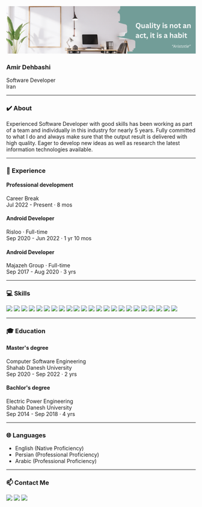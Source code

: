 <img src="Banner.png" width="fill">

### Amir Dehbashi
Software Developer <br/>
Iran

-----------------------------------------------------------------------------------------------------------------------------------------------------------------------------------

### ✔️ About

Experienced Software Developer with good skills has been working as part of a team and individually in this industry for nearly 5 years. Fully committed to what I do and always make sure that the output result is delivered with high quality. Eager to develop new ideas as well as research the latest information technologies available.

-----------------------------------------------------------------------------------------------------------------------------------------------------------------------------------

### 📌 Experience

#### Professional development <br/>
  Career Break <br/>
  Jul 2022 - Present · 8 mos
  
#### Android Developer <br/>
  Risloo · Full-time <br/>
  Sep 2020 - Jun 2022 · 1 yr 10 mos <br/>
  
#### Android Developer <br/>
  Majazeh Group · Full-time <br/>
  Sep 2017 - Aug 2020 · 3 yrs <br/>

-----------------------------------------------------------------------------------------------------------------------------------------------------------------------------------

### 💻 Skills

[![](https://img.shields.io/badge/Android-3DDC84?style=flat&logo=Android&logoColor=white)](https://developer.android.com/studio)
[![](https://img.shields.io/badge/Flutter-2cb7f6?style=flat&logo=Flutter&logoColor=white)](https://flutter.dev)
[![](https://img.shields.io/badge/Java-f0931c?style=flat&logo=Oracle&logoColor=white)](https://oracle.com/java)
[![](https://img.shields.io/badge/Dart-02589b?style=flat&logo=Dart&logoColor=white)](https://dart.dev)
[![](https://img.shields.io/badge/IntelliJ%20Idea-f62e5b?style=flat&logo=IntelliJ%20Idea&logoColor=white)](https://jetbrains.com/idea)
[![](https://img.shields.io/badge/Android%20Studio-3DDC84?style=flat&logo=Android%20Studio&logoColor=white)](https://developer.android.com/studio)
[![](https://img.shields.io/badge/Visual%20Studio%20Code-3ca5ea?style=flat&logo=Visual%20Studio%20Code&logoColor=white)](https://code.visualstudio.com/)
[![](https://img.shields.io/badge/Trello-0079BF?style=flat&logo=Trello&logoColor=white)](https://trello.com)
[![](https://img.shields.io/badge/ClickUp-7b68ee?style=flat&logo=ClickUp&logoColor=white)](https://clickup.com)
[![](https://img.shields.io/badge/Jira-2684ff?style=flat&logo=Jira&logoColor=white)](https://atlassian.com/software/jira)
[![](https://img.shields.io/badge/Word-2b579a?style=flat&logo=Microsoft%20Word&logoColor=white)](https://microsoft.com)
[![](https://img.shields.io/badge/Powerpoint-b7472a?style=flat&logo=Microsoft%20Powerpoint&logoColor=white)](https://microsoft.com)
[![](https://img.shields.io/badge/Excel-217346?style=flat&logo=Microsoft%20Excel&logoColor=white)](https://microsoft.com)
[![](https://img.shields.io/badge/Selenium-59b943?style=flat&logo=Selenium&logoColor=white)](https://selenium.dev)
[![](https://img.shields.io/badge/Appium-622e8b?style=flat&logo=Appium&logoColor=white)](https://appium.io)
[![](https://img.shields.io/badge/MySql-00758f?style=flat&logo=MySql&logoColor=white)](https://www.mysql.com)
[![](https://img.shields.io/badge/Sentry-622e8b?style=flat&logo=Sentry&logoColor=white)](https://sentry.io)
[![](https://img.shields.io/badge/Firebase-ed7e0b?style=flat&logo=Firebase&logoColor=white)](https://firebase.google.com)
[![](https://img.shields.io/badge/Apache%20Jmeter-d22128?style=flat&logo=Apache%20Jmeter&logoColor=white)](https://jmeter.apache.org)
[![](https://img.shields.io/badge/Postman-FF6C37?style=flat&logo=Postman&logoColor=white)](https://postman.com)
[![](https://img.shields.io/badge/Sonarqube-4c9bd6?style=flat&logo=Sonarqube&logoColor=white)](https://sonarqube.org)
[![](https://img.shields.io/badge/Git-f54d27?style=flat&logo=Git&logoColor=white)](https://git-scm.com)
[![](https://img.shields.io/badge/Jenkins-5a6268?style=flat&logo=Jenkins&logoColor=white)](https://jenkins.io)

-----------------------------------------------------------------------------------------------------------------------------------------------------------------------------------

### 🎓 Education

#### Master's degree <br/>
  Computer Software Engineering <br/>
  Shahab Danesh University <br/>
  Sep 2020 - Sep 2022 · 2 yrs <br/>
  
#### Bachlor's degree <br/>
  Electric Power Engineering <br/>
  Shahab Danesh University <br/>
  Sep 2014 - Sep 2018 · 4 yrs <br/>

-----------------------------------------------------------------------------------------------------------------------------------------------------------------------------------

### 🌐 Languages

* English (Native Proficiency) <br/>
* Persian (Professional Proficiency) <br/>
* Arabic (Professional Proficiency)

-----------------------------------------------------------------------------------------------------------------------------------------------------------------------------------

### 📫 Contact Me

[![](https://img.shields.io/badge/Telegram-2CA5E0?style=flat&logo=Telegram&logoColor=white)](https://telegram.me/a_dehbashi100)
[![](https://img.shields.io/badge/Instagram-E4405F?style=flat&logo=Instagram&logoColor=white)](https://instagram.com/a_dehbashi100)
[![](https://img.shields.io/badge/Linkedin-0A66C2?style=flat&logo=Linkedin&logoColor=white)](https://linkedin.com/in/amirdehbashi)
